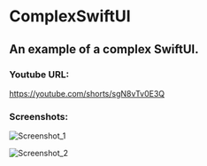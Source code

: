 # ComplexSwiftUI
## An example of a complex SwiftUI.

### Youtube URL: 
  https://youtube.com/shorts/sgN8vTv0E3Q

### Screenshots:

![Screenshot_1](https://github.com/Gagan5278/ComplexSwiftUI/assets/2304583/c4cf39be-0b4c-433c-be6c-c034448583cb)




![Screenshot_2](https://github.com/Gagan5278/ComplexSwiftUI/assets/2304583/17404492-1369-46fd-9747-3c4bf107a9f1)
